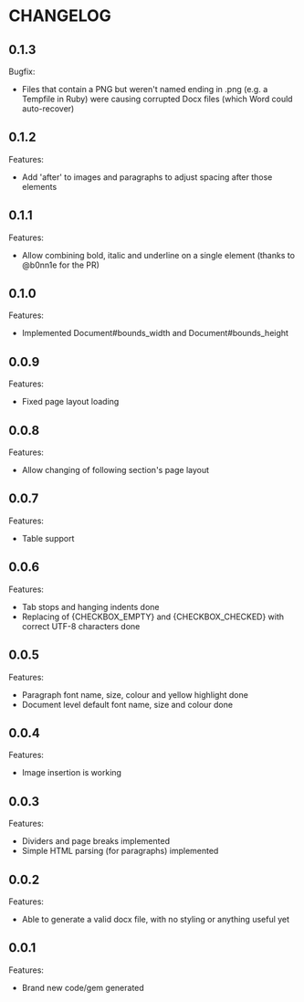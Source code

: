 # CHANGELOG

## 0.1.3

Bugfix:

- Files that contain a PNG but weren't named ending in .png (e.g. a Tempfile in Ruby) were causing corrupted Docx files (which Word could auto-recover)

## 0.1.2

Features:

- Add 'after' to images and paragraphs to adjust spacing after those elements

## 0.1.1

Features:

- Allow combining bold, italic and underline on a single element (thanks to @b0nn1e for the PR)

## 0.1.0

Features:

- Implemented Document#bounds_width and Document#bounds_height

## 0.0.9

Features:

- Fixed page layout loading

## 0.0.8

Features:

- Allow changing of following section's page layout

## 0.0.7

Features:

- Table support

## 0.0.6

Features:

- Tab stops and hanging indents done
- Replacing of {CHECKBOX_EMPTY} and {CHECKBOX_CHECKED} with correct UTF-8 characters done

## 0.0.5

Features:

- Paragraph font name, size, colour and yellow highlight done
- Document level default font name, size and colour done

## 0.0.4

Features:

- Image insertion is working

## 0.0.3

Features:

- Dividers and page breaks implemented
- Simple HTML parsing (for paragraphs) implemented

## 0.0.2

Features:

- Able to generate a valid docx file, with no styling or anything useful yet

## 0.0.1

Features:

- Brand new code/gem generated
